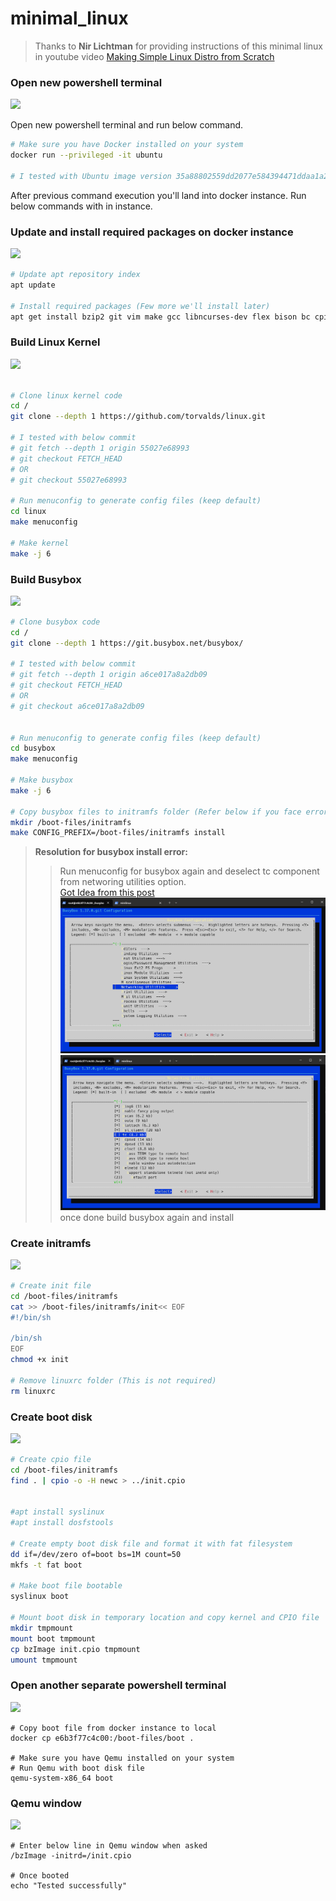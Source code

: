 # minimal_linux

>Thanks to **Nir Lichtman** for providing instructions of this minimal linux in youtube video [Making Simple Linux Distro from Scratch
](https://www.youtube.com/watch?v=QlzoegSuIzg)



### Open new powershell terminal  
![](https://placehold.co/600x10/8FBC8B/FFF?text=------------------------------------------------------------------)

Open new powershell terminal and run below command.
```bash
# Make sure you have Docker installed on your system
docker run --privileged -it ubuntu

# I tested with Ubuntu image version 35a88802559dd2077e584394471ddaa1a2c5bfd16893b829ea57619301eb3908
```

After previous command execution you'll land into docker instance. Run below commands with in instance.

### Update and install required packages on docker instance
![](https://placehold.co/600x10/8FBC8B/FFF?text=------------------------------------------------------------------)

```bash
# Update apt repository index
apt update

# Install required packages (Few more we'll install later)
apt get install bzip2 git vim make gcc libncurses-dev flex bison bc cpio libelf-dev libssl-dev syslinux dosfstools
```

### Build Linux Kernel
![](https://placehold.co/600x10/8FBC8B/FFF?text=------------------------------------------------------------------)

```bash

# Clone linux kernel code 
cd /
git clone --depth 1 https://github.com/torvalds/linux.git

# I tested with below commit
# git fetch --depth 1 origin 55027e68993
# git checkout FETCH_HEAD
# OR
# git checkout 55027e68993

# Run menuconfig to generate config files (keep default)
cd linux
make menuconfig

# Make kernel
make -j 6
```

### Build Busybox
![](https://placehold.co/600x10/8FBC8B/FFF?text=------------------------------------------------------------------)

```bash
# Clone busybox code 
cd /
git clone --depth 1 https://git.busybox.net/busybox/

# I tested with below commit
# git fetch --depth 1 origin a6ce017a8a2db09
# git checkout FETCH_HEAD
# OR
# git checkout a6ce017a8a2db09


# Run menuconfig to generate config files (keep default)
cd busybox
make menuconfig

# Make busybox
make -j 6

# Copy busybox files to initramfs folder (Refer below if you face errors related to CONFIG_TC)
mkdir /boot-files/initramfs
make CONFIG_PREFIX=/boot-files/initramfs install

```
> **Resolution for busybox install error:**  
>> Run menuconfig for busybox again and deselect tc component from networing utilities option.  
>> [Got Idea from this post](https://www.reddit.com/r/linuxquestions/comments/1cizfpo/id_like_some_help_with_this_youtube_guide/)  
>> ![Networking Utilities!](/assets/images/busybox_networking.png "Networking Utilities")  
>> ![tc Component!](/assets/images/busybox_networking_tc.png "tc Component")  
>> once done build busybox again and install


### Create initramfs
![](https://placehold.co/600x10/8FBC8B/FFF?text=------------------------------------------------------------------)

```bash
# Create init file
cd /boot-files/initramfs
cat >> /boot-files/initramfs/init<< EOF
#!/bin/sh

/bin/sh
EOF
chmod +x init

# Remove linuxrc folder (This is not required)
rm linuxrc
```

### Create boot disk
![](https://placehold.co/600x10/8FBC8B/FFF?text=------------------------------------------------------------------)

```bash
# Create cpio file
cd /boot-files/initramfs
find . | cpio -o -H newc > ../init.cpio


#apt install syslinux
#apt install dosfstools

# Create empty boot disk file and format it with fat filesystem
dd if=/dev/zero of=boot bs=1M count=50
mkfs -t fat boot

# Make boot file bootable
syslinux boot

# Mount boot disk in temporary location and copy kernel and CPIO file
mkdir tmpmount
mount boot tmpmount
cp bzImage init.cpio tmpmount
umount tmpmount
```

### Open another separate powershell terminal
![](https://placehold.co/600x10/8FBC8B/FFF?text=------------------------------------------------------------------)

```shell
# Copy boot file from docker instance to local 
docker cp e6b3f77c4c00:/boot-files/boot .

# Make sure you have Qemu installed on your system
# Run Qemu with boot disk file
qemu-system-x86_64 boot
```

### Qemu window
![](https://placehold.co/600x10/8FBC8B/FFF?text=------------------------------------------------------------------)

```shell
# Enter below line in Qemu window when asked
/bzImage -initrd=/init.cpio

# Once booted 
echo "Tested successfully"
```
